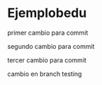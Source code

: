# Ejemplobedu

primer cambio para commit

segundo cambio para commit

tercer cambio para commit

cambio en branch testing

